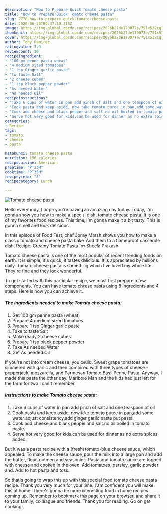 ```yaml
---
description: "How to Prepare Quick Tomato cheese pasta"
title: "How to Prepare Quick Tomato cheese pasta"
slug: 2770-how-to-prepare-quick-tomato-cheese-pasta
date: 2020-06-25T09:47:10.315Z
image: https://img-global.cpcdn.com/recipes/2026b27de170077e/751x532cq70/tomato-cheese-pasta-recipe-main-photo.jpg
thumbnail: https://img-global.cpcdn.com/recipes/2026b27de170077e/751x532cq70/tomato-cheese-pasta-recipe-main-photo.jpg
cover: https://img-global.cpcdn.com/recipes/2026b27de170077e/751x532cq70/tomato-cheese-pasta-recipe-main-photo.jpg
author: Tony Ramirez
ratingvalue: 3.9
reviewcount: 10
recipeingredient:
- "100 gm penne pasta wheat"
- "4 medium sized tomatoes"
- "1 tsp Ginger garlic paste"
- "to taste Salt"
- "2 cheese cubes"
- "1 tsp black pepper powder"
- "As needed Water"
- "As needed Oil"
recipeinstructions:
- "Take 6 cups of water in pan add pinch of salt and one teaspoon of oil"
- "Cook pasta and keep aside, now take tomato puree in pan,add some water adjust consistency,add ginger garlic paste put pasta"
- "Cook add cheese and black pepper and salt.no oil boiled in tomato paste."
- "Serve hot.very good for kids.can be used for dinner as no extra spices added."
categories:
- Recipe
tags:
- tomato
- cheese
- pasta

katakunci: tomato cheese pasta 
nutrition: 150 calories
recipecuisine: American
preptime: "PT23M"
cooktime: "PT35M"
recipeyield: "3"
recipecategory: Lunch

---
```



![Tomato cheese pasta](https://img-global.cpcdn.com/recipes/2026b27de170077e/751x532cq70/tomato-cheese-pasta-recipe-main-photo.jpg)

Hello everybody, I hope you're having an amazing day today. Today, I'm gonna show you how to make a special dish, tomato cheese pasta. It is one of my favorites food recipes. This time, I'm gonna make it a bit tasty. This is gonna smell and look delicious.

In this episode of Food Fest, chef Jonny Marsh shows you how to make a classic tomato and cheese pasta bake. Add them to a flameproof casserole dish. Recipe: Creamy Tomato Pasta. by Sheela Prakash.

Tomato cheese pasta is one of the most popular of recent trending foods on earth. It is simple, it's quick, it tastes delicious. It is appreciated by millions daily. Tomato cheese pasta is something which I've loved my whole life. They're fine and they look wonderful.


To get started with this particular recipe, we must first prepare a few components. You can have tomato cheese pasta using 8 ingredients and 4 steps. Here is how you can achieve it.

<!--inarticleads1-->

##### The ingredients needed to make Tomato cheese pasta:

1. Get 100 gm penne pasta (wheat)
1. Prepare 4 medium sized tomatoes
1. Prepare 1 tsp Ginger garlic paste
1. Take to taste Salt
1. Make ready 2 cheese cubes
1. Prepare 1 tsp black pepper powder
1. Take As needed Water
1. Get As needed Oil


If you&#39;re not into cream cheese, you could. Sweet grape tomatoes are simmered with garlic and then combined with three types of cheese - pepperjack, mozzarella, and Parmesan Tomato Basil Penne Pasta. Anyway, I made this pasta the other day. Marlboro Man and the kids had just left for the farm for two I can&#39;t remember. 

<!--inarticleads2-->

##### Instructions to make Tomato cheese pasta:

1. Take 6 cups of water in pan add pinch of salt and one teaspoon of oil
1. Cook pasta and keep aside, now take tomato puree in pan,add some water adjust consistency,add ginger garlic paste put pasta
1. Cook add cheese and black pepper and salt.no oil boiled in tomato paste.
1. Serve hot.very good for kids.can be used for dinner as no extra spices added.


But it was a pasta recipe with a (fresh) tomato-blue cheese sauce, which appealed. To make the cheese sauce, pour the milk into a large pan and add the butter, flour, nutmeg and seasoning. Pasta and tomato sauce are topped with cheese and cooked in the oven. Add tomatoes, parsley, garlic powder and. Add to hot pasta and toss. 

So that's going to wrap this up with this special food tomato cheese pasta recipe. Thank you very much for your time. I am confident you will make this at home. There's gonna be more interesting food in home recipes coming up. Remember to bookmark this page on your browser, and share it to your family, colleague and friends. Thank you for reading. Go on get cooking!
